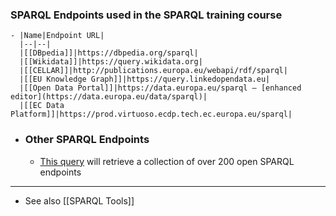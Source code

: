 ### SPARQL Endpoints used in the SPARQL training course
	- |Name|Endpoint URL|
	  |--|--|
	  |[[DBpedia]]|https://dbpedia.org/sparql|
	  |[[Wikidata]]|https://query.wikidata.org|
	  |[[CELLAR]]|http://publications.europa.eu/webapi/rdf/sparql|
	  |[[EU Knowledge Graph]]|https://query.linkedopendata.eu|
	  |[[Open Data Portal]]|https://data.europa.eu/sparql – [enhanced editor](https://data.europa.eu/data/sparql)|
	  |[[EC Data Platform]]|https://prod.virtuoso.ecdp.tech.ec.europa.eu/sparql|
- ### Other SPARQL Endpoints
	- [This query](https://tinyurl.com/2e8z6y5e) will retrieve a collection of over 200 open SPARQL endpoints
- ---
- See also [[SPARQL Tools]]